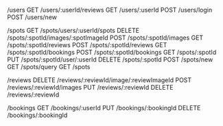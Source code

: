 /users
GET  /users/:userId/reviews         <!-- Get all Reviews of the Current user -->
GET  /users/:userId                 <!-- Get the Current User -->
POST /users/login                   <!-- Log In a User -->
POST /users/new                     <!-- Sign Up a User -->


/spots
GET  /spots/users/:userId/spots     <!-- Get all Spots owned by the Current User -->
DELETE /spots/:spotId/images/:spotImageId   <!-- Delete a Spot Image -->
POST /spots/:spotId/images          <!-- Add an Image to a Spot based on the Spot's id -->
GET  /spots/:spotId/reviews         <!-- Get all Reviews by a Spot's Id -->
POST /spots/:spotId/reviews         <!-- Create a Review for a Spot based on the Spot's id -->
GET  /spots/:spotId/bookings        <!-- Get all Bookings for a Spot based on the Spot's id -->
POST /spots/:spotId/bookings        <!-- Create a Booking from a Spot based on the Spot's id -->
GET  /spots/:spotId                 <!-- Get details of a Spot from an id -->
PUT  /spots/:spotId/user/:userId    <!-- Edit a Spot only by the owner -->
DELETE /spots/:spotId               <!-- Delete a Spot -->
POST /spots/new                     <!-- Create a Spot -->
GET  /spots/query                   <!-- Add query Filter to Get All Spots -->
GET  /spots                         <!-- Get all the Spots -->


/reviews
DELETE /reviews/:reviewId/image/:reviewImageId  <!-- Delete a Review Image -->
POST /reviews/:reviewId/images      <!-- Add an Image to a Review based on the Reviews's id -->
PUT  /reviews/:reviewId             <!-- Edit a Review -->
DELETE /reviews/:reviewId           <!-- Delete a Review -->


/bookings
GET  /bookings/:userId              <!-- Get all the Current User's Bookings -->
PUT  /bookings/:bookingId           <!-- Edit a Booking -->
DELETE /bookings/:bookingId         <!-- Delete a Booking -->
